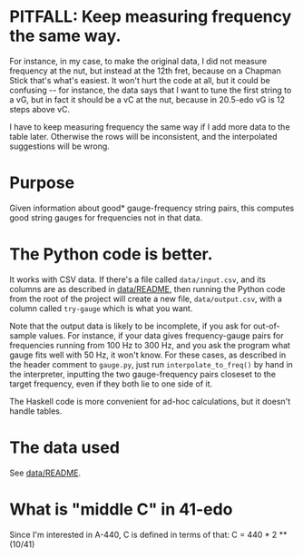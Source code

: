 # PITFALL: Keep measuring frequency the same way.

For instance, in my case, to make the original data,
I did not measure frequency at the nut,
but instead at the 12th fret,
because on a Chapman Stick that's what's easiest.
It won't hurt the code at all,
but it could be confusing -- for instance,
the data says that I want to tune the first string to a vG,
but in fact it should be a vC at the nut,
because in 20.5-edo vG is 12 steps above vC.

I have to keep measuring frequency the same way
if I add more data to the table later.
Otherwise the rows will be inconsistent,
and the interpolated suggestions will be wrong.

# Purpose

Given information about good* gauge-frequency string pairs,
this computes good string gauges for frequencies not in that data.

# The Python code is better.

It works with CSV data. If there's a file called `data/input.csv`,
and its columns are as described in [data/README](data/README.md),
then running the Python code from the root of the project
will create a new file, `data/output.csv`,
with a column called `try-gauge` which is what you want.

Note that the output data is likely to be incomplete,
if you ask for out-of-sample values.
For instance, if your data gives frequency-gauge pairs
for frequencies running from 100 Hz to 300 Hz,
and you ask the program what gauge fits well with 50 Hz,
it won't know. For these cases,
as described in the header comment to `gauge.py`,
just run `interpolate_to_freq()` by hand in the interpreter,
inputting the two gauge-frequency pairs closeset to the target frequency,
even if they both lie to one side of it.

The Haskell code is more convenient for ad-hoc calculations,
but it doesn't handle tables.

# The data used

See [data/README](data/README.md).

# What is "middle C" in 41-edo

Since I'm interested in A-440,
C is defined in terms of that:
C = 440 * 2 ** (10/41)
